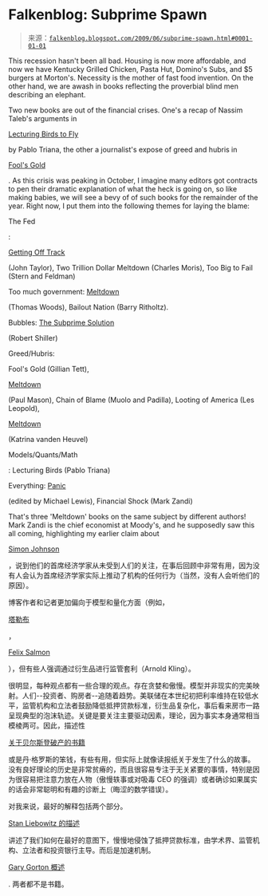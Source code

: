 <!--yml

category: 未分类

date: 2024-05-12 21:59:26

-->

# Falkenblog: Subprime Spawn

> 来源：[`falkenblog.blogspot.com/2009/06/subprime-spawn.html#0001-01-01`](http://falkenblog.blogspot.com/2009/06/subprime-spawn.html#0001-01-01)

This recession hasn't been all bad. Housing is now more affordable, and now we have Kentucky Grilled Chicken, Pasta Hut, Domino's Subs, and $5 burgers at Morton's. Necessity is the mother of fast food invention. On the other hand, we are awash in books reflecting the proverbial blind men describing an elephant.

Two new books are out of the financial crises. One's a recap of Nassim Taleb's arguments in

[Lecturing Birds to Fly](http://www.amazon.com/Lecturing-Birds-Flying-Mathematical-Financial/dp/0470406755/ref=sr_1_1?ie=UTF8&s=books&qid=1244164179&sr=1-1)

by Pablo Triana, the other a journalist's expose of greed and hubris in

[Fool's Gold](http://www.amazon.com/Fools-Gold-Corrupted-Unleashed-Catastrophe/dp/141659857X/ref=sr_1_1?ie=UTF8&s=books&qid=1244164215&sr=1-1)

. As this crisis was peaking in October, I imagine many editors got contracts to pen their dramatic explanation of what the heck is going on, so like making babies, we will see a bevy of of such books for the remainder of the year. Right now, I put them into the following themes for laying the blame:

The Fed

:

[Getting Off Track](http://www.amazon.com/Getting-Off-Track-Interventions-Institution/dp/0817949712/ref=sr_1_1?ie=UTF8&s=books&qid=1244164366&sr=1-1)

(John Taylor), Two Trillion Dollar Meltdown (Charles Moris), Too Big to Fail (Stern and Feldman)

Too much government: [Meltdown](http://www.amazon.com/Meltdown-Free-Market-Collapsed-Government-Bailouts/dp/1596985879/ref=pd_sim_b_13)

(Thomas Woods), Bailout Nation (Barry Ritholtz).

Bubbles: [The Subprime Solution](http://www.amazon.com/Subprime-Solution-Todays-Financial-Happened/dp/0691139296/ref=pd_sim_b_4)

(Robert Shiller)

Greed/Hubris:

Fool's Gold (Gillian Tett),

[Meltdown](http://www.amazon.com/Meltdown-End-Greed-Paul-Mason/dp/1844673960/ref=sr_1_1?ie=UTF8&s=books&qid=1244164511&sr=1-1)

(Paul Mason), Chain of Blame (Muolo and Padilla), Looting of America (Les Leopold),

[Meltdown](http://www.amazon.com/Meltdown-Corruption-Shattered-Financial-Recover/dp/1568584334/ref=sr_1_2?ie=UTF8&s=books&qid=1244164395&sr=1-2)

(Katrina vanden Heuvel)

Models/Quants/Math

: Lecturing Birds (Pablo Triana)

Everything: [Panic](http://www.amazon.com/Panic-Story-Modern-Financial-Insanity/dp/0393065146/ref=pd_sim_b_4)

(edited by Michael Lewis), Financial Shock (Mark Zandi)

That's three 'Meltdown' books on the same subject by different authors! Mark Zandi is the chief economist at Moody's, and he supposedly saw this all coming, highlighting my earlier claim about

[Simon Johnson](http://falkenblog.blogspot.com/2009/04/moonbat-crazy.html)

，说到他们的首席经济学家从未受到人们的关注，在事后回顾中非常有用，因为没有人会认为首席经济学家实际上推动了机构的任何行为（当然，没有人会听他们的原因）。

博客作者和记者更加偏向于模型和量化方面（例如，

[塔勒布](http://falkenblog.blogspot.com/2008/12/taleb-blames-var-merton-scholes-for.html)

，

[Felix Salmon](http://falkenblog.blogspot.com/2009/02/dont-blame-quants-felix.html)

），但有些人强调通过衍生品进行监管套利（Arnold Kling）。

很明显，每种观点都有一些合理的观点。存在贪婪和傲慢。模型并非现实的完美映射。人们--投资者、购房者--追随着趋势。美联储在本世纪初把利率维持在较低水平，监管机构和立法者鼓励降低抵押贷款标准，衍生品复杂化，事后看来房市一路呈现典型的泡沫轨迹。关键是要关注主要驱动因素，理论，因为事实本身通常相当模棱两可。因此，描述性

[关于贝尔斯登破产的书籍](http://falkenblog.blogspot.com/2009/05/bear-books.html)

或是丹·格罗斯的笨钱，有些有用，但实际上就像读报纸关于发生了什么的故事。没有良好理论的历史是非常贫瘠的，而且很容易专注于无关紧要的事情，特别是因为很容易把注意力放在人物（傲慢轶事或对吸毒 CEO 的强调）或者确诊如果属实的话会非常聪明和有趣的诊断上（晦涩的数学错误）。

对我来说，最好的解释包括两个部分。

[Stan Liebowitz 的描述](http://papers.ssrn.com/sol3/papers.cfm?abstract_id=1211822)

讲述了我们如何在最好的意图下，慢慢地侵蚀了抵押贷款标准，由学术界、监管机构、立法者和投资银行主导。而后是加速机制。

[Gary Gorton 概述](http://falkenblog.blogspot.com/2009/05/gary-gorton-explains-crisis.html)

. 两者都不是书籍。
